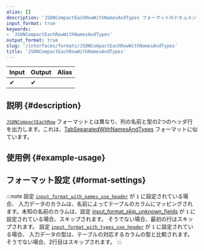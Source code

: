 ```yaml
---
alias: []
description: 'JSONCompactEachRowWithNamesAndTypes フォーマットのドキュメント'
input_format: true
keywords:
- 'JSONCompactEachRowWithNamesAndTypes'
output_format: true
slug: '/interfaces/formats/JSONCompactEachRowWithNamesAndTypes'
title: 'JSONCompactEachRowWithNamesAndTypes'
---
```




| Input | Output | Alias |
|-------|--------|-------|
| ✔     | ✔      |       |

## 説明 {#description}

[`JSONCompactEachRow`](./JSONCompactEachRow.md) フォーマットとは異なり、列の名前と型の2つのヘッダ行を出力します。これは、[TabSeparatedWithNamesAndTypes](../TabSeparated/TabSeparatedWithNamesAndTypes.md) フォーマットに似ています。

## 使用例 {#example-usage}

## フォーマット設定 {#format-settings}

:::note
設定 [`input_format_with_names_use_header`](/operations/settings/settings-formats.md/#input_format_with_names_use_header) が `1` に設定されている場合、
入力データのカラムは、名前によってテーブルのカラムにマッピングされます。未知の名前のカラムは、設定 [input_format_skip_unknown_fields](/operations/settings/settings-formats.md/#input_format_skip_unknown_fields) が `1` に設定されている場合、スキップされます。
そうでない場合、最初の行はスキップされます。
設定 [`input_format_with_types_use_header`](/operations/settings/settings-formats.md/#input_format_with_types_use_header) が `1` に設定されている場合、
入力データの型は、テーブルの対応するカラムの型と比較されます。そうでない場合、2行目はスキップされます。
:::
